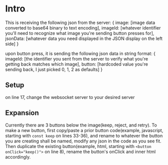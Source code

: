 # Intro

This is receiving the following json from the server: { image: [image data converted to base64 binary to text encoding], imageId: [whatever identifier you'll need to recognize what image you're sending button presses for], jsonData: [whatever data you need displayed in the JSON display on the left side] }

upon button press, it is sending the following json data in string format: { imageId: [the identifier you sent from the server to verify what you're getting back matches which image], button: [hardcoded value you're sending back, I just picked 0, 1, 2 as defaults] }

## Setup

on line 17, change the websocket server to your desired server

## Expansion

Currently there are 3 buttons below the image(keep, reject, and retry). To make a new button, first copy/paste a prior button code(example, javascript, starting with `const keep` on lines 33-36), and rename to whatever the button you are creating shall be named, modify any json in the code as you see fit. Then duplicate the existing button(example, html, starting with `<button onClick="keep()">` on line 8), rename the button's onClick and inner html accordingly.
